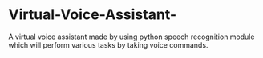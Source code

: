 # Virtual-Voice-Assistant-
A virtual voice assistant made by using python speech recognition module which will perform various tasks by taking voice commands.
